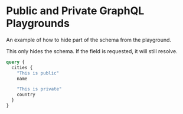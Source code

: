# Public and Private GraphQL Playgrounds

An example of how to hide part of the schema from the playground.

This only hides the schema. If the field is requested, it will still resolve.

```graphql
query {
  cities {
    "This is public"
    name

    "This is private"
    country
  }
}
```

